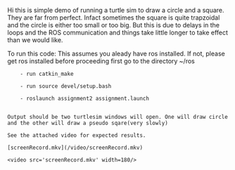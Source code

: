Hi this is simple demo of running a turtle sim to draw a circle and a square. They are far from perfect. Infact sometimes the square is quite trapzoidal and the circle is either too small or too big. But this is due to delays in the loops and the ROS communication and things take little longer to take effect than we would like.

To run this code:
    This assumes you aleady have ros installed. If not, please get ros installed before proceeding
    first go to the directory ~/ros
    
        - run catkin_make  

        - run source devel/setup.bash  

        - roslaunch assignment2 assignment.launch
        

    Output should be two turtlesim windows will open. One will draw circle and the other will draw a pseudo sqare(very slowly)

    See the attached video for expected results.

    [screenRecord.mkv](/video/screenRecord.mkv)

    <video src='screenRecord.mkv' width=180/>
